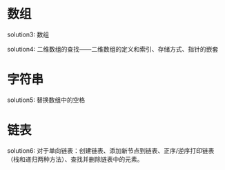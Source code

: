# 数组

solution3: 数组

solution4: 二维数组的查找——二维数组的定义和索引、存储方式、指针的嵌套

# 字符串

solution5: 替换数组中的空格

# 链表

solution6: 对于单向链表：创建链表、添加新节点到链表、正序/逆序打印链表（栈和递归两种方法）、查找并删除链表中的元素。